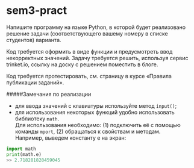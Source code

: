 # sem3-pract
Напишите программу на языке Python, в которой будет реализовано решение
задачи (соответствующего вашему номеру в списке студентов) варианта.

Код требуется оформить в виде функции и предусмотреть ввод некорректных
значений. Задачу требуется решить, используя сервис trinket.io, ссылку на доску с
решением поместить в блоге.

Код требуется протестировать, см. страницу в курсе «Правила публикации
заданий».

#####Замечания по реализации
* для ввода значений с клавиатуры используйте метод `input()`;
* для использования некоторых функций удобно использовать библиотеку `math`.  
Для использования необходимо: (1) подключить её с помощью команды `mport`, (2)
обращаться к свойствам и методам.  
Например, выведем константу e на экран:  
```python
import math
print(math.e)
>> 2.718281828459045
```
